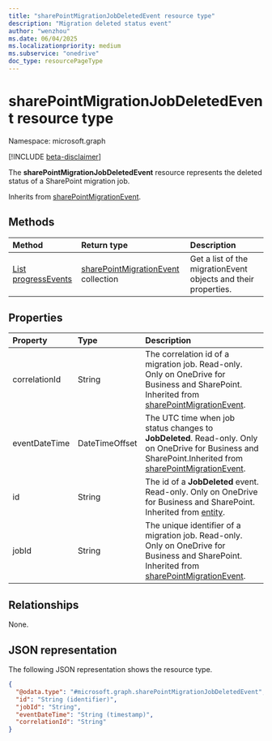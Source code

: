 ```yaml
---
title: "sharePointMigrationJobDeletedEvent resource type"
description: "Migration deleted status event"
author: "wenzhou"
ms.date: 06/04/2025
ms.localizationpriority: medium
ms.subservice: "onedrive"
doc_type: resourcePageType
---
```


# sharePointMigrationJobDeletedEvent resource type

Namespace: microsoft.graph

[!INCLUDE [beta-disclaimer](../../includes/beta-disclaimer.md)]

The **sharePointMigrationJobDeletedEvent** resource represents the deleted status of a SharePoint migration job.

Inherits from [sharePointMigrationEvent](../resources/sharepointmigrationevent.md).

## Methods
|Method|Return type|Description|
|:---|:---|:---|
|[List progressEvents](../api/filestoragecontainer-migrationjob-list-progressevents.md)|[sharePointMigrationEvent](../resources/sharepointmigrationevent.md) collection|Get a list of the migrationEvent objects and their properties.|

## Properties
|Property|Type|Description|
|:---|:---|:---|
|correlationId|String|The correlation id of a migration job. Read-only. Only on OneDrive for Business and SharePoint. Inherited from [sharePointMigrationEvent](../resources/sharepointmigrationevent.md).|
|eventDateTime|DateTimeOffset|The UTC time when job status changes to **JobDeleted**. Read-only. Only on OneDrive for Business and SharePoint.Inherited from [sharePointMigrationEvent](../resources/sharepointmigrationevent.md).|
|id|String|The id of a **JobDeleted** event. Read-only. Only on OneDrive for Business and SharePoint. Inherited from [entity](../resources/entity.md).|
|jobId|String|The unique identifier of a migration job. Read-only. Only on OneDrive for Business and SharePoint. Inherited from [sharePointMigrationEvent](../resources/sharepointmigrationevent.md).|

## Relationships
None.

## JSON representation
The following JSON representation shows the resource type.
<!-- {
  "blockType": "resource",
  "keyProperty": "id",
  "@odata.type": "microsoft.graph.sharePointMigrationJobDeletedEvent",
  "baseType": "microsoft.graph.sharePointMigrationEvent",
  "openType": false
}
-->
``` json
{
  "@odata.type": "#microsoft.graph.sharePointMigrationJobDeletedEvent",
  "id": "String (identifier)",
  "jobId": "String",
  "eventDateTime": "String (timestamp)",
  "correlationId": "String"
}
```
